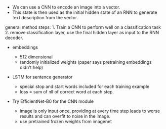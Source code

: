 
- We can use a CNN to encode an image into a vector. 
- This state is then used as the initial hidden state of an RNN to generate text description from the vector.


general method steps:
    1. Train a CNN to perform well on a classification task
    2. remove classification layer, use the final hidden layer as input to the RNN decoder.

- embeddings
    - 512 dimensional
    - randomly initialized weights (paper says pretraining embeddings didn't help)

- LSTM for sentence generator
    - special stop and start words included for each training example
    - loss = sum of nll of correct word at each step.

- Try EfficientNet-B0 for the CNN module
    - image is only input once, providing at every time step leads to worse results and can overfit to noise in the image.
    - use pretrained frozen weights from imagenet
